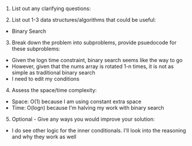1. List out any clarifying questions:


2. List out 1-3 data structures/algorithms that could be useful:
- Binary Search

3. Break down the problem into subproblems, provide psuedocode for these subproblems:
- Given the logn time constraint, binary search seems like the way to go
- However, given that the nums array is rotated 1-n times, it is not as simple as traditional binary search
- I need to edit my conditions

4. Assess the space/time complexity:
- Space: O(1) because I am using constant extra space
- Time: O(logn) because I'm halving my work with binary search

5. Optional - Give any ways you would improve your solution:
- I do see other logic for the inner conditionals. I'll look into the reasoning and why they work as well 
